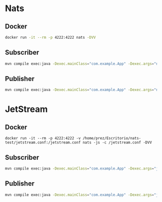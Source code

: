 # Nats

## Docker
```bash
docker run -it --rm -p 4222:4222 nats -DVV
```

## Subscriber
```bash
mvn compile exec:java -Dexec.mainClass="com.example.App" -Dexec.args="nats"
```

## Publisher
```bash
mvn compile exec:java -Dexec.mainClass="com.example.App" -Dexec.args="nats"
```

# JetStream

## Docker
```
docker run -it --rm -p 4222:4222 -v /home/prez/Escritorio/nats-test/jetstream.conf:/jetstream.conf nats -js -c /jetstream.conf -DVV
```

## Subscriber
```bash
mvn compile exec:java -Dexec.mainClass="com.example.App" -Dexec.args="jetstream"
```

## Publisher
```bash
mvn compile exec:java -Dexec.mainClass="com.example.App" -Dexec.args="jetstream"
```
